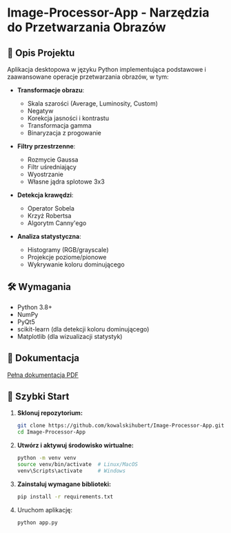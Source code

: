 # Image-Processor-App - Narzędzia do Przetwarzania Obrazów

## 📌 Opis Projektu
Aplikacja desktopowa w języku Python implementująca podstawowe i zaawansowane operacje przetwarzania obrazów, w tym:

- **Transformacje obrazu**: 
  - Skala szarości (Average, Luminosity, Custom)
  - Negatyw
  - Korekcja jasności i kontrastu
  - Transformacja gamma
  - Binaryzacja z progowanie

- **Filtry przestrzenne**:
  - Rozmycie Gaussa
  - Filtr uśredniający
  - Wyostrzanie
  - Własne jądra splotowe 3x3

- **Detekcja krawędzi**:
  - Operator Sobela
  - Krzyż Robertsa
  - Algorytm Canny'ego

- **Analiza statystyczna**:
  - Histogramy (RGB/grayscale)
  - Projekcje poziome/pionowe
  - Wykrywanie koloru dominującego

## 🛠 Wymagania
- Python 3.8+
- NumPy
- PyQt5
- scikit-learn (dla detekcji koloru dominującego)
- Matplotlib (dla wizualizacji statystyk)

## 📘 Dokumentacja
[Pełna dokumentacja PDF](Documentation.pdf)


## 🚀 Szybki Start

1. **Sklonuj repozytorium:**

   ```bash
   git clone https://github.com/kowalskihubert/Image-Processor-App.git
   cd Image-Processor-App
   ```
   
2. **Utwórz i aktywuj środowisko wirtualne:**
    ```bash
    python -m venv venv
    source venv/bin/activate  # Linux/MacOS
    venv\Scripts\activate     # Windows
    ```

3. **Zainstaluj wymagane biblioteki:**

    ```bash
    pip install -r requirements.txt
    ```
    
4. Uruchom aplikację:

    ```bash
    python app.py
    ```

